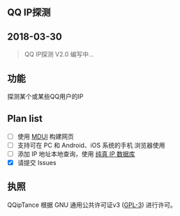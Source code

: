## QQ IP探测

## 2018-03-30
> QQ IP探测 V2.0 编写中...

## 功能
探测某个或某些QQ用户的IP

## Plan list
- [ ] 使用 [MDUI](https://github.com/zdhxiong/mdui) 构建网页
- [ ] 支持可在 PC 和 Android、iOS 系统的手机 浏览器使用
- [ ] 添加 IP 地址本地查询，使用 [纯真 IP 数据库](http://www.cz88.net)
- [x]  请提交 Issues

## 执照
QQipTance 根据 GNU 通用公共许可证v3 ([GPL-3](http://www.gnu.org/copyleft/gpl.html)) 进行许可。
